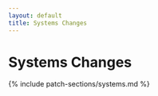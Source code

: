 ```yaml
---
layout: default
title: Systems Changes
---
```


# Systems Changes

{% include patch-sections/systems.md %}
